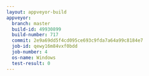 ```yaml
---
layout: appveyor-build
appveyor:
  branch: master
  build-id: 49930899
  build-number: 717
  commit: 2e9a69dd5f4cd095ce693c9fda7a64a99c8184e7
  job-id: qewy16m84vxf0bdd
  job-number: 4
  os-name: Windows
  test-result: 0
---
```

